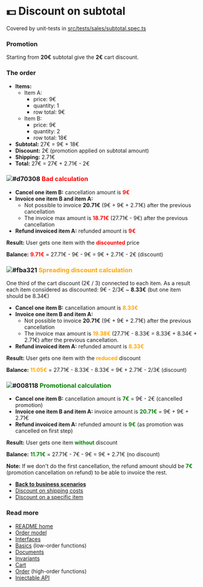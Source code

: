 # :dollar: Discount on subtotal
Covered by unit-tests in [src/tests/sales/subtotal.spec.ts](../../src/tests/sales/subtotal.spec.ts)

### Promotion
Starting from **20€** subtotal give the **2€** cart discount.

### The order
- **Items:**
  - Item A:
    - price: 9€
    - quantity: 1
    - row total: 9€
  - Item B:
    - price: 9€
    - quantity: 2
    - row total: 18€
- **Subtotal:** 27€ = 9€ + 18€
- **Discount:** 2€ (promotion applied on subtotal amount)
- **Shipping:** 2.71€
- **Total:** 27€ = 27€ + 2.71€ - 2€

### ![#d70308](https://via.placeholder.com/15/d70308/000000?text=+) <span style="color:red">Bad calculation</span>
- **Cancel one item B:** cancellation amount is <span style="color:red">**9€**</span>
- **Invoice one item B and item A:**
  - Not possible to invoice **20.71€** (9€ + 9€ + 2.71€) after the previous cancellation
  - The invoice max amount is <span style="color:red">**18.71€**</span> (27.71€ - 9€) after the previous cancellation
- **Refund invoiced item A:** refunded amount is <span style="color:red">**9€**</span>

**Result:** User gets one item with the <span style="color:red">**discounted**</span> price

**Balance:** <span style="color:red">**9.71€**</span> = 27.71€ - 9€ - 9€ = 9€ + 2.71€ - 2€ (discount)

### ![#fba321](https://via.placeholder.com/15/fba321/000000?text=+) <span style="color:orange">**Spreading discount calculation**</span>
One third of the cart discount (2€ / 3) connected to each item.
As a result each item considered as discounted: 9€ - 2/3€ ~ **8.33€** (but one item should be 8.34€)
- **Cancel one item B:** cancellation amount is <span style="color:orange">**8.33€**</span>
- **Invoice one item B and item A:**
  - Not possible to invoice **20.71€** (9€ + 9€ + 2.71€) after the previous cancellation
  - The invoice max amount is <span style="color:orange">**19.38€**</span>
    (27.71€ - 8.33€ = 8.33€ + 8.34€ + 2.71€) after the previous cancellation.
- **Refund invoiced item A:** refunded amount is <span style="color:orange">**8.33€**</span>

**Result:** User gets one item with the <span style="color:orange">**reduced**</span> discount

**Balance:** <span style="color:orange">**11.05€**</span> = 27.71€ - 8.33€ - 8.33€ = 9€ + 2.71€ - 2/3€ (discount)

### ![#008118](https://via.placeholder.com/15/008118/000000?text=+) <span style="color:green">**Promotional calculation**</span>
- **Cancel one item B:** cancellation amount is <span style="color:green">**7€**</span> = 9€ - 2€ (cancelled promotion)
- **Invoice one item B and item A:** invoice amount is <span style="color:green">**20.71€**</span> = 9€ + 9€ + 2.71€
- **Refund invoiced item A:** refunded amount is <span style="color:green">**9€**</span> (as promotion was cancelled on first step)

**Result:** User gets one item <span style="color:green">**without**</span> discount

**Balance:** <span style="color:green">**11.71€**</span> = 27.71€ - 7€ - 9€ = 9€ + 2.71€ (no discount)

**Note:** If we don't do the first cancellation,
the refund amount should be <span style="color:green">**7€**</span>
(promotion cancellation on refund) to be able to invoice the rest.

- [**Back to business scenarios**](./business.md)
- [Discount on shipping costs](./shipping.md)
- [Discount on a specific item](./2plus1item.md)

### Read more
- [README home](../../README.md)
- [Order model](../sales.pdf)
- [Interfaces](../interfaces.md)
- [Basics](../basics.md) (low-order functions)
- [Documents](../documents.md)
- [Invariants](../invariants.md)
- [Cart](../cart.md)
- [Order](../order.md) (high-order functions)
- [Injectable API](../injectable.md)